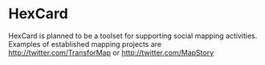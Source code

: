 # HexCard
HexCard is planned to be a toolset for supporting social mapping activities.
Examples of established mapping projects are
http://twitter.com/TransforMap 
or
http://twitter.com/MapStory
